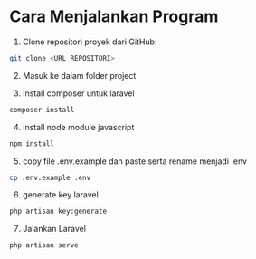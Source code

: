# Cara Menjalankan Program

1. Clone repositori proyek dari GitHub:

```bash
git clone <URL_REPOSITORI>
```

2. Masuk ke dalam folder project

3. install composer untuk laravel

```bash
composer install
```

4. install node module javascript

```bash
npm install
```

5. copy file .env.example dan paste serta rename menjadi .env

```bash
cp .env.example .env
```

6. generate key laravel

```bash
php artisan key:generate
```

7. Jalankan Laravel

```bash
php artisan serve
```
